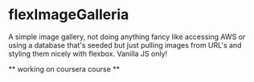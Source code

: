 # flexImageGalleria

 A simple image gallery, not doing anything fancy like accessing AWS or using a database that's seeded but just pulling images from URL's and styling them nicely with flexbox. Vanilla  JS only!

 ** working on coursera course **